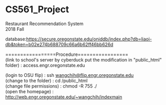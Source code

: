 # CS561_Project
Restaurant Recommendation System  <br />
2018 Fall

database:https://secure.oregonstate.edu/oniddb/index.php?db=liaoi-db&token=b02e274b688709c66a6b62ff46bb626d

=================Procedure================= <br />
(link to school's server by cyberduck
  put the modification in "public_html" folder) : access.engr.oregonstate.edu
 
(login to OSU flip)                             : ssh wangchih@flip.engr.oregonstate.edu  <br />
(change to the folder)                          : cd /public_html <br />
(change file permissions)                       : chmod -R 755 ./ <br />
(open the homepage)                             : http://web.engr.oregonstate.edu/~wangchih/indexmain <br />
